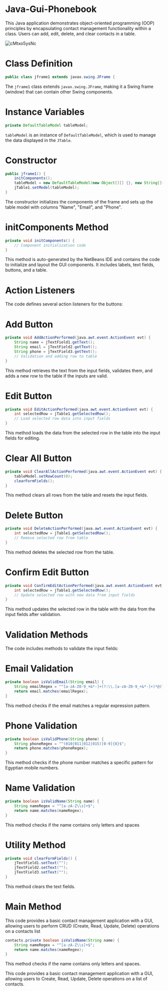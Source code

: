 # Java-Gui-Phonebook
This Java application demonstrates object-oriented programming (OOP) principles by encapsulating contact management functionality within a class. Users can add, edit, delete, and clear contacts in a table.

![cMtxo5ysNc](https://github.com/user-attachments/assets/514b9e48-cd23-4597-852e-c55826860091)

# Class Definition
```java
public class jframe1 extends javax.swing.JFrame {
```
The `jframe1` class extends `javax.swing.JFrame`, making it a Swing frame (window) that can contain other Swing components.

# Instance Variables
```java
private DefaultTableModel tableModel;
```
`tableModel` is an instance of `DefaultTableModel`, which is used to manage the data displayed in the `JTable`.

# Constructor
```java
public jframe1() {
    initComponents();
    tableModel = new DefaultTableModel(new Object[][] {}, new String[]{"Name", "Email", "Phone"});
    jTable1.setModel(tableModel);
}
```
The constructor initializes the components of the frame and sets up the table model with columns "Name", "Email", and "Phone".

# initComponents Method
```java
private void initComponents() {
    // Component initialization code
}
```
This method is auto-generated by the NetBeans IDE and contains the code to initialize and layout the GUI components. It includes labels, text fields, buttons, and a table.

# Action Listeners
The code defines several action listeners for the buttons:

# Add Button
```java
private void AddActionPerformed(java.awt.event.ActionEvent evt) {
    String name = jTextField1.getText();
    String email = jTextField2.getText();
    String phone = jTextField3.getText();
    // Validation and adding row to table
}
```
This method retrieves the text from the input fields, validates them, and adds a new row to the table if the inputs are valid.

# Edit Button
```java
private void EditActionPerformed(java.awt.event.ActionEvent evt) {
    int selectedRow = jTable1.getSelectedRow();
    // Load selected row data into input fields
}
```
This method loads the data from the selected row in the table into the input fields for editing.

# Clear All Button
```java
private void ClearAllActionPerformed(java.awt.event.ActionEvent evt) {
    tableModel.setRowCount(0);
    clearFormFields();
}
```
This method clears all rows from the table and resets the input fields.

# Delete Button
```java
private void DeleteActionPerformed(java.awt.event.ActionEvent evt) {
    int selectedRow = jTable1.getSelectedRow();
    // Remove selected row from table
}
```
This method deletes the selected row from the table.

# Confirm Edit Button
```java
private void ConfirmEditActionPerformed(java.awt.event.ActionEvent evt) {
    int selectedRow = jTable1.getSelectedRow();
    // Update selected row with new data from input fields
}
```
This method updates the selected row in the table with the data from the input fields after validation.

# Validation Methods
The code includes methods to validate the input fields:

# Email Validation
```java
private boolean isValidEmail(String email) {
    String emailRegex = "^[a-zA-Z0-9_+&*-]+(?:\\.[a-zA-Z0-9_+&*-]+)*@(?:[a-zA-Z0-9-]+\\.)+[a-zA-Z]{2,7}$";
    return email.matches(emailRegex);
}
```
This method checks if the email matches a regular expression pattern.

# Phone Validation
```java
private boolean isValidPhone(String phone) {
    String phoneRegex = "^(010|011|012|015)[0-9]{8}$";
    return phone.matches(phoneRegex);
}
```
This method checks if the phone number matches a specific pattern for Egyptian mobile numbers.

# Name Validation
```java
private boolean isValidName(String name) {
    String nameRegex = "^[a-zA-Z\\s]+$";
    return name.matches(nameRegex);
}
```
This method checks if the name contains only letters and spaces

# Utility Method
```java
private void clearFormFields() {
    jTextField1.setText("");
    jTextField2.setText("");
    jTextField3.setText("");
}
```
This method clears the text fields.

# Main Method
This code provides a basic contact management application with a GUI, allowing users to perform CRUD (Create, Read, Update, Delete) operations on a contacts list
```java
contacts.private boolean isValidName(String name) {
    String nameRegex = "^[a-zA-Z\\s]+$";
    return name.matches(nameRegex);
}
```
This method checks if the name contains only letters and spaces.

This code provides a basic contact management application with a GUI, allowing users to Create, Read, Update, Delete operations on a list of contacts.
